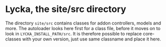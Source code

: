 Lycka, the site/src directory
=========================

The directory `site/src` contains classes for addon controllers, models and more. The autoloader 
looks here first for a class file, before it moves on to look in `LYCKA_INSTALL_PATH/src`. It is 
therefore possible to replace core-classes with your own version, just use same classname and 
place it here.